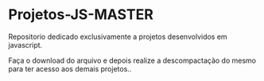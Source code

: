 # Projetos-JS-MASTER

Repositorio dedicado exclusivamente a projetos desenvolvidos em javascript.


Faça o download do arquivo e depois realize a descompactação do mesmo para ter acesso aos demais projetos..
